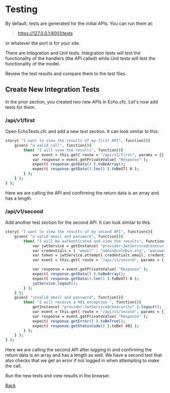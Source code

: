 # Testing

By default, tests are generated for the initial APIs. You can run them at:

> https://127.0.0.1:8001/tests

or whatever the port is for your site.

There are Integration and Unit tests. Integration tests will test the functionality of the handlers (the API called) while Unit tests will test the functionality of the model.

Review the test results and compare them to the test files.

## Create New Integration Tests

In the prior section, you created two new APIs in Echo.cfc. Let's now add tests for them.

### /api/v1/first

Open EchoTests.cfc and add a new test section. It can look similar to this:

```bash
story( "I want to view the results of my first API", function(){
	given( "a valid call", function(){
		then( "I will view the results", function(){
			var event = this.get( route = "/api/v1/first", params = {} );
			var response = event.getPrivateValue( "Response" );
			expect( response.getData() ).toBeArray();
			expect( response.getData().len() ).toBeGT( 0 );
		} );
	} );
} );
```
Here we are calling the API and confirming the return data is an array and has a length.

### /api/v1/second

Add another test section for the second API. It can look similar to this:

```bash
story( "I want to view the results of my second API", function(){
	given( "a valid email and password", function(){
		then( "I will be authenticated and view the results", function(){
			var jwtService = getInstance( "provider:JwtService@cbsecurity" );
			var credentials = { "email" : "admin@coldbox.org", "password" : "admin" };
			var token = jwtService.attempt( credentials.email, credentials.password );
			var event = this.get( route = "/api/v1/second", params = { "x-auth-token" : token } );

			var response = event.getPrivateValue( "Response" );
			expect( response.getData() ).toBeArray();
			expect( response.getData().len() ).toBeGT( 0 );
			jwtService.logout();
		} );
	} );
	given( "invalid email and password", function(){
		then( "I will receive a 401 exception ", function(){
			getInstance( "provider:JwtService@cbsecurity" ).logout();
			var event = this.get( route = "/api/v1/second", params = {} );
			var response = event.getPrivateValue( "Response" );
			expect( response.getError() ).toBeTrue();
			expect( response.getStatusCode() ).toBe( 401 );
		} );
	} );
} );
```

Here we are calling the second API after logging in and confirming the return data is an array and has a length as well. We have a second test that also checks that we get an error if not logged in when attempting to make the call.

Run the new tests and view results in the browser.

[Back](../readMe.md)
